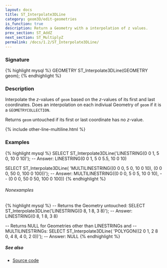 ```yaml
---
layout: docs
title: ST_Interpolate3DLine
category: geom3D/edit-geometries
is_function: true
description: Return a Geometry with a interpolation of z values.
prev_section: ST_AddZ
next_section: ST_MultiplyZ
permalink: /docs/1.2/ST_Interpolate3DLine/
---
```


### Signature

{% highlight mysql %}
GEOMETRY ST_Interpolate3DLine(GEOMETRY geom);
{% endhighlight %}

### Description

Interpolate the *z*-values of `geom` based on the *z*-values of its
first and last coordinates.
Does an interpolation on each indiviual Geometry of `geom` if it is
a `GEOMETRYCOLLECTION`.

Returns `geom` untouched if its first or last coordinate has no
*z*-value.

{% include other-line-multiline.html %}

### Examples

{% highlight mysql %}
SELECT ST_Interpolate3DLine('LINESTRING(0 0 1, 5 0, 10 0 10)');
-- Answer:                   LINESTRING(0 0 1, 5 0 5.5, 10 0 10)

SELECT ST_Interpolate3DLine(
          'MULTILINESTRING((0 0 0, 5 0, 10 0 10),
                           (0 0 0, 50 0, 100 0 100))');
-- Answer: MULTILINESTRING((0 0 0, 5 0 5, 10 0 10),
--                         (0 0 0, 50 0 50, 100 0 100))
{% endhighlight %}

###### Nonexamples

{% highlight mysql %}
-- Returns the Geometry untouched:
SELECT ST_Interpolate3DLine('LINESTRING(0 8, 1 8, 3 8)');
-- Answer: LINESTRING(0 8, 1 8, 3 8)

-- Returns NULL for Geometries other than LINESTRINGs and
-- MULTILINESTRINGs:
SELECT ST_Interpolate3DLine(
            'POLYGON((2 0 1, 2 8 0, 4 8, 4 0, 2 0))');
-- Answer: NULL
{% endhighlight %}

##### See also

* <a href="https://github.com/orbisgis/h2gis/blob/master/h2spatial-ext/src/main/java/org/h2gis/h2spatialext/function/spatial/edit/ST_Interpolate3DLine.java" target="_blank">Source code</a>
